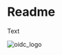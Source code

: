 # Readme

Text


![oidc_logo](https://github.com/vib-test/public/assets/140522517/da36c7da-00ea-4357-90e0-6265f3e0bd09)
